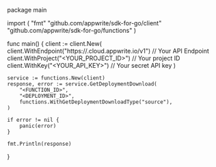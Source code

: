 package main

import (
    "fmt"
    "github.com/appwrite/sdk-for-go/client"
    "github.com/appwrite/sdk-for-go/functions"
)

func main() {
    client := client.New(
        client.WithEndpoint("https://<REGION>.cloud.appwrite.io/v1") // Your API Endpoint
        client.WithProject("<YOUR_PROJECT_ID>") // Your project ID
        client.WithKey("<YOUR_API_KEY>") // Your secret API key
    )

    service := functions.New(client)
    response, error := service.GetDeploymentDownload(
        "<FUNCTION_ID>",
        "<DEPLOYMENT_ID>",
        functions.WithGetDeploymentDownloadType("source"),
    )

    if error != nil {
        panic(error)
    }

    fmt.Println(response)
}
